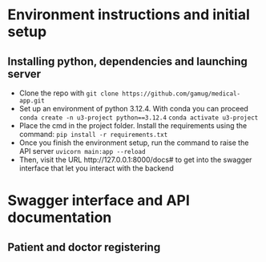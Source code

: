 <hgroup>
<h1>Environment instructions and initial setup</h1>
<h2>Installing python, dependencies and launching server</h2>
</hgroup>
<p>
<ul>
<li>Clone the repo with <code>git clone https://github.com/gamug/medical-app.git</code></li>
<li>Set up an environment of python 3.12.4. With conda you can proceed
<code>conda create -n u3-project python==3.12.4</code>
<code>conda activate u3-project</code></li>
<li>Place the cmd in the project folder. Install the requirements using the command:
<code>pip install -r requirements.txt</code></li>
<li>Once you finish the environment setup, run the command to raise the API server
<code>uvicorn main:app --reload</code></li>
<li>Then, visit the URL http://127.0.0.1:8000/docs# to get into the swagger interface that let you interact with the backend</li>
</ul>
</p>
<hgroup>
<h1>Swagger interface and API documentation</h1>
<h2>Patient and doctor registering</h2>
</hgroup>